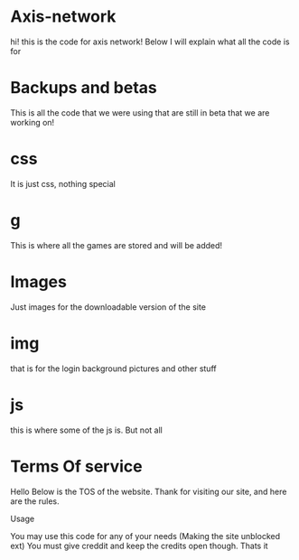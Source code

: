 # Axis-network
hi! this is the code for axis network! Below I will explain what all the code is for

# Backups and betas
This is all the code that we were using that are still in beta that we are working on!

# css
It is just css, nothing special

# g
This is where all the games are stored and will be added!

# Images
Just images for the downloadable version of the site

# img
that is for the login background pictures and other stuff

# js
this is where some of the js is. But not all


# Terms Of service


Hello Below is the TOS of the website. Thank for visiting our site, and here are the rules.

Usage

You may use this code for any of your needs (Making the site unblocked ext) You must give creddit and keep the credits open though. Thats it

